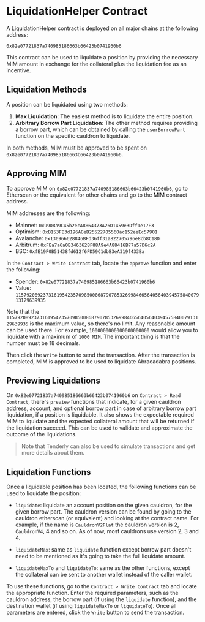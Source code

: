 # LiquidationHelper Contract

A LiquidationHelper contract is deployed on all major chains at the following address:

```
0x82e07721837a740985186663b66423b0741960b6
```

This contract can be used to liquidate a position by providing the necessary MIM amount in exchange for the collateral plus the liquidation fee as an incentive.

## Liquidation Methods

A position can be liquidated using two methods:

1. **Max Liquidation**: The easiest method is to liquidate the entire position.
2. **Arbitrary Borrow Part Liquidation**: The other method requires providing a borrow part, which can be obtained by calling the `userBorrowPart` function on the specific cauldron to liquidate.

In both methods, MIM must be approved to be spent on `0x82e07721837a740985186663b66423b0741960b6`.

## Approving MIM

To approve MIM on `0x82e07721837a740985186663b66423b0741960b6`, go to Etherscan or the equivalent for other chains and go to the MIM contract address.

MIM addresses are the following:

- Mainnet: `0x99D8a9C45b2ecA8864373A26D1459e3Dff1e17F3`
- Optimism: `0xB153FB3d196A8eB25522705560ac152eeEc57901`
- Avalanche: `0x130966628846BFd36ff31a822705796e8cb8C18D`
- Arbitrum: `0xFEa7a6a0B346362BF88A9e4A88416B77a57D6c2A`
- BSC: `0xfE19F0B51438fd612f6FD59C1dbB3eA319f433Ba`

In the `Contract > Write Contract` tab, locate the `approve` function and enter the following:

- Spender: `0x82e07721837a740985186663b66423b0741960b6`
- Value: `115792089237316195423570985008687907853269984665640564039457584007913129639935`

Note that the `115792089237316195423570985008687907853269984665640564039457584007913129639935` is the maximum value, so there's no limit. Any reasonable amount can be used there. For example, `1000000000000000000000` would allow you to liquidate with a maximum of `1000 MIM`. The important thing is that the number must be 18 decimals.

Then click the `Write` button to send the transaction. After the transaction is completed, MIM is approved to be used to liquidate Abracadabra positions.

## Previewing Liquidations

On `0x82e07721837a740985186663b66423b0741960b6` on `Contract > Read Contract`, there's `preview` functions that indicate, for a given cauldron address, account, and optional borrow part in case of arbitrary borrow part liquidation, if a position is liquidable. It also shows the expectable required MIM to liquidate and the expected collateral amount that will be returned if the liquidation succeed. This can be used to validate and approximate the outcome of the liquidations.

> Note that Tenderly can also be used to simulate transactions and get more details about them.

## Liquidation Functions

Once a liquidable position has been located, the following functions can be used to liquidate the position:

- `liquidate`: liquidate an account position on the given cauldron, for the given borrow part. The cauldron version can be found by going to the cauldron etherscan (or equivalent) and looking at the contract name. For example, if the name is `CauldronV2Flat` the cauldron version is 2, `CauldronV4`, 4 and so on. As of now, most cauldrons use version 2, 3 and 4.

- `liquidateMax`: same as `liquidate` function except borrow part doesn't need to be mentioned as it's going to take the full liquidate amount.

- `liquidateMaxTo` and `liquidateTo`: same as the other functions, except the collateral can be sent to another wallet instead of the caller wallet.

To use these functions, go to the `Contract > Write Contract` tab and locate the appropriate function. Enter the required parameters, such as the cauldron address, the borrow part (if using the `liquidate` function), and the destination wallet (if using `liquidateMaxTo` or `liquidateTo`). Once all parameters are entered, click the `Write` button to send the transaction.